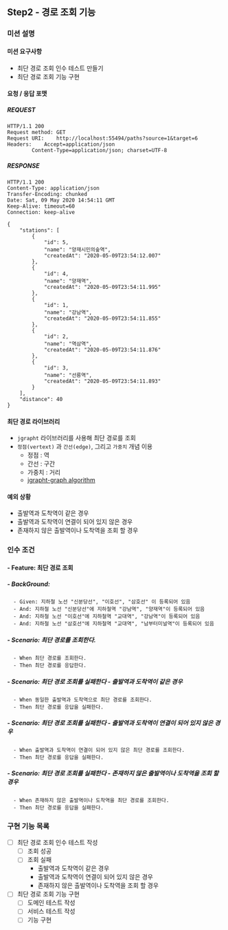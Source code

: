 ## Step2 - 경로 조회 기능

### 미션 설명

#### 미션 요구사항

- 최단 경로 조회 인수 테스트 만들기
- 최단 경로 조회 기능 구현

#### 요청 / 응답 포맷
##### REQUEST
```http request
HTTP/1.1 200 
Request method:	GET
Request URI:	http://localhost:55494/paths?source=1&target=6
Headers: 	Accept=application/json
		Content-Type=application/json; charset=UTF-8
```

##### RESPONSE
```http request
HTTP/1.1 200 
Content-Type: application/json
Transfer-Encoding: chunked
Date: Sat, 09 May 2020 14:54:11 GMT
Keep-Alive: timeout=60
Connection: keep-alive

{
    "stations": [
        {
            "id": 5,
            "name": "양재시민의숲역",
            "createdAt": "2020-05-09T23:54:12.007"
        },
        {
            "id": 4,
            "name": "양재역",
            "createdAt": "2020-05-09T23:54:11.995"
        },
        {
            "id": 1,
            "name": "강남역",
            "createdAt": "2020-05-09T23:54:11.855"
        },
        {
            "id": 2,
            "name": "역삼역",
            "createdAt": "2020-05-09T23:54:11.876"
        },
        {
            "id": 3,
            "name": "선릉역",
            "createdAt": "2020-05-09T23:54:11.893"
        }
    ],
    "distance": 40
}
```

#### 최단 경로 라이브러리
- `jgrapht` 라이브러리를 사용해 최단 경로를 조회
- `정점(vertext)` 과 `간선(edge)`, 그리고 `가중치` 개념 이용
  - 정점 : 역
  - 간선 : 구간
  - 가중치 : 거리
  - [jgrapht-graph algorithm](https://jgrapht.org/guide/UserOverview#graph-algorithms)

#### 예외 상황
- 출발역과 도착역이 같은 경우
- 출발역과 도착역이 연결이 되어 있지 않은 경우
- 존재하지 않은 출발역이나 도착역을 조회 할 경우

### 인수 조건
#### - Feature: 최단 경로 조회
##### - BackGround:
```text
  - Given: 지하철 노선 "신분당선", "이호선", "삼호선" 이 등록되어 있음
  - And: 지하철 노선 "신분당선"에 지하철역 "강남역", "양재역"이 등록되어 있음
  - And: 지하철 노선 "이호선"에 지하철역 "교대역", "강남역"이 등록되어 있음
  - And: 지하철 노선 "삼호선"에 지하철역 "교대역", "남부터미널역"이 등록되어 있음
```
  
##### - Scenario: 최단 경로를 조회한다.
```text
  - When 최단 경로를 조회한다.
  - Then 최단 경로를 응답한다.
```

##### - Scenario: 최단 경로 조회를 실패한다 - 출발역과 도착역이 같은 경우
```text
  - When 동일한 출발역과 도착역으로 최단 경로를 조회한다.
  - Then 최단 경로를 응답을 실패한다.
```

##### - Scenario: 최단 경로 조회를 실패한다 - 출발역과 도착역이 연결이 되어 있지 않은 경우
```text
  - When 출발역과 도착역이 연결이 되어 있지 않은 최단 경로를 조회한다.
  - Then 최단 경로를 응답을 실패한다.
```

##### - Scenario: 최단 경로 조회를 실패한다 - 존재하지 않은 출발역이나 도착역을 조회 할 경우
```text
  - When 존재하지 않은 출발역이나 도착역을 최단 경로를 조회한다.
  - Then 최단 경로를 응답을 실패한다.
```

### 구현 기능 목록
- [ ] 최단 경로 조회 인수 테스트 작성
  - [ ] 조회 성공
  - [ ] 조회 실패
    - 출발역과 도착역이 같은 경우
    - 출발역과 도착역이 연결이 되어 있지 않은 경우
    - 존재하지 않은 출발역이나 도착역을 조회 할 경우
- [ ] 최단 경로 조회 기능 구현
  - [ ] 도메인 테스트 작성
  - [ ] 서비스 테스트 작성
  - [ ] 기능 구현

##  